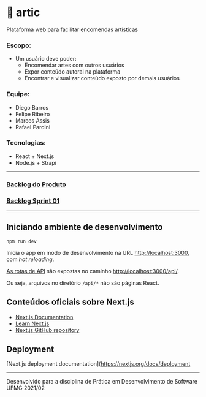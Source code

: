 # 🎨 artic
Plataforma web para facilitar encomendas artísticas

### Escopo:
- Um usuário deve poder:
  - Encomendar artes com outros usuários
  - Expor conteúdo autoral na plataforma
  - Encontrar e visualizar conteúdo exposto por demais usuários

### Equipe:
- Diego Barros
- Felipe Ribeiro
- Marcos Assis
- Rafael Pardini

### Tecnologias:
- React + Next.js
- Node.js + Strapi

---

### [Backlog do Produto](https://github.com/marscos/artic/projects/1#column-16510483)

### [Backlog Sprint 01](https://github.com/marscos/artic/projects/2)

---

## Iniciando ambiente de desenvolvimento

```
npm run dev
```

Inicia o app em modo de desenvolvimento na URL [http://localhost:3000](http://localhost:3000), com *hot reloading*.

[As rotas de API](https://nextjs.org/docs/api-routes/introduction) são expostas no caminho [http://localhost:3000/api/](http://localhost:3000/api/). 

Ou seja, arquivos no diretório `/api/*` não são páginas React.

## Conteúdos oficiais sobre Next.js

- [Next.js Documentation](https://nextjs.org/docs)
- [Learn Next.js](https://nextjs.org/learn)
- [Next.js GitHub repository](https://github.com/vercel/next.js/)

## Deployment

[Next.js deployment documentation](https://nextjs.org/docs/deployment

---

Desenvolvido para a disciplina de Prática em Desenvolvimento de Software UFMG 2021/02
